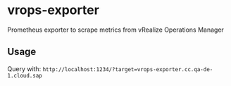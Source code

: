 # vrops-exporter
Prometheus exporter to scrape metrics from vRealize Operations Manager

## Usage
Query with: ``http://localhost:1234/?target=vrops-exporter.cc.qa-de-1.cloud.sap``